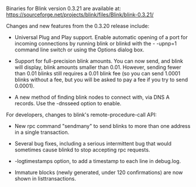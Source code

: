Binaries for Blink version 0.3.21 are available at:
  https://sourceforge.net/projects/blink/files/Blink/blink-0.3.21/

Changes and new features from the 0.3.20 release include:

* Universal Plug and Play support.  Enable automatic opening of a port for incoming connections by running blink or blinkd with the - -upnp=1 command line switch or using the Options dialog box.

* Support for full-precision blink amounts.  You can now send, and blink will display, blink amounts smaller than 0.01.  However, sending fewer than 0.01 blinks still requires a 0.01 blink fee (so you can send 1.0001 blinks without a fee, but you will be asked to pay a fee if you try to send 0.0001).

* A new method of finding blink nodes to connect with, via DNS A records. Use the -dnsseed option to enable.

For developers, changes to blink's remote-procedure-call API:

* New rpc command "sendmany" to send blinks to more than one address in a single transaction.

* Several bug fixes, including a serious intermittent bug that would sometimes cause blinkd to stop accepting rpc requests. 

* -logtimestamps option, to add a timestamp to each line in debug.log.

* Immature blocks (newly generated, under 120 confirmations) are now shown in listtransactions.
